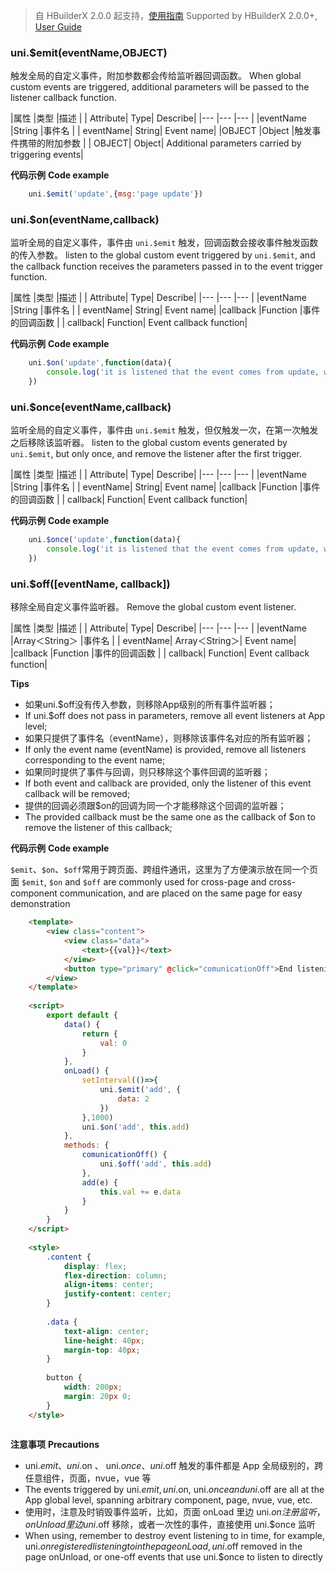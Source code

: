 > 自 HBuilderX 2.0.0 起支持，[使用指南](https://ask.dcloud.net.cn/article/36010)
> Supported by HBuilderX 2.0.0+, [User Guide](https://ask.dcloud.net.cn/article/36010)

### uni.$emit(eventName,OBJECT)

触发全局的自定义事件，附加参数都会传给监听器回调函数。
When global custom events are triggered, additional parameters will be passed to the listener callback function.

|属性		|类型	|描述				|
| Attribute| Type| Describe|
|---		|---	|---				|
|eventName	|String	|事件名				|
| eventName| String| Event name|
|OBJECT		|Object	|触发事件携带的附加参数	|
| OBJECT| Object| Additional parameters carried by triggering events|

**代码示例**
**Code example**
```javascript
	uni.$emit('update',{msg:'page update'})
```


### uni.$on(eventName,callback)

监听全局的自定义事件，事件由 `uni.$emit` 触发，回调函数会接收事件触发函数的传入参数。
listen to the global custom event triggered by `uni.$emit`, and the callback function receives the parameters passed in to the event trigger function.

|属性		|类型		|描述			|
| Attribute| Type| Describe|
|---		|---		|---			|
|eventName	|String		|事件名			|
| eventName| String| Event name|
|callback	|Function	|事件的回调函数	|
| callback| Function| Event callback function|


**代码示例**
**Code example**
```javascript
	uni.$on('update',function(data){
		console.log('it is listened that the event comes from update, with parameter msg as:' + data.msg);
	})
```


### uni.$once(eventName,callback)

监听全局的自定义事件，事件由 `uni.$emit` 触发，但仅触发一次，在第一次触发之后移除该监听器。
listen to the global custom events generated by `uni.$emit`, but only once, and remove the listener after the first trigger.

|属性		|类型		|描述			|
| Attribute| Type| Describe|
|---		|---		|---			|
|eventName	|String		|事件名			|
| eventName| String| Event name|
|callback	|Function	|事件的回调函数	|
| callback| Function| Event callback function|


**代码示例**
**Code example**
```javascript
	uni.$once('update',function(data){
		console.log('it is listened that the event comes from update, with parameter msg as:' + data.msg);
	})
```

### uni.$off([eventName, callback])

移除全局自定义事件监听器。
Remove the global custom event listener.

|属性		|类型			|描述			|
| Attribute| Type| Describe|
|---		|---			|---			|
|eventName	|Array＜String＞ |事件名			|
| eventName| Array＜String＞| Event name|
|callback	|Function		|事件的回调函数	|
| callback| Function| Event callback function|

**Tips**
- 如果uni.$off没有传入参数，则移除App级别的所有事件监听器；
- If uni.$off does not pass in parameters, remove all event listeners at App level;
- 如果只提供了事件名（eventName），则移除该事件名对应的所有监听器；
- If only the event name (eventName) is provided, remove all listeners corresponding to the event name;
- 如果同时提供了事件与回调，则只移除这个事件回调的监听器；
- If both event and callback are provided, only the listener of this event callback will be removed;
- 提供的回调必须跟$on的回调为同一个才能移除这个回调的监听器；
- The provided callback must be the same one as the callback of $on to remove the listener of this callback;

**代码示例**
**Code example**

`$emit`、`$on`、`$off`常用于跨页面、跨组件通讯，这里为了方便演示放在同一个页面
`$emit`, `$on` and `$off` are commonly used for cross-page and cross-component communication, and are placed on the same page for easy demonstration

```html
	<template>
		<view class="content">
			<view class="data">
				<text>{{val}}</text>
			</view>
			<button type="primary" @click="comunicationOff">End listening to</button>
		</view>
	</template>
	
	<script>
		export default {
			data() {
				return {
					val: 0
				}
			},
			onLoad() {
				setInterval(()=>{
					uni.$emit('add', {
						data: 2
					})
				},1000)
				uni.$on('add', this.add)
			},
			methods: {
				comunicationOff() {
					uni.$off('add', this.add)
				},
				add(e) {
					this.val += e.data
				}
			}
		}
	</script>
	
	<style>
		.content {
			display: flex;
			flex-direction: column;
			align-items: center;
			justify-content: center;
		}
	
		.data {
			text-align: center;
			line-height: 40px;
			margin-top: 40px;
		}
	
		button {
			width: 200px;
			margin: 20px 0;
		}
	</style>
	
```


**注意事项**
**Precautions**
- uni.$emit、 uni.$on 、 uni.$once 、uni.$off 触发的事件都是 App 全局级别的，跨任意组件，页面，nvue，vue 等
- The events triggered by uni.$emit, uni.$on, uni.$once and uni.$off are all at the App global level, spanning arbitrary component, page, nvue, vue, etc.
- 使用时，注意及时销毁事件监听，比如，页面 onLoad 里边 uni.$on 注册监听，onUnload 里边 uni.$off 移除，或者一次性的事件，直接使用 uni.$once 监听
- When using, remember to destroy event listening to in time, for example, uni.$on registered listening to in the page onLoad, uni.$off removed in the page onUnload, or one-off events that use uni.$once to listen to directly

